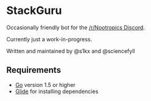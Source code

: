 # StackGuru

Occasionally friendly bot for the [/r/Nootropics Discord](https://discord.gg/P2KkEgc).

Currently just a work-in-progress.

Written and maintained by @s1kx and @sciencefyll


## Requirements

* [Go](https://golang.org/) version 1.5 or higher
* [Glide](https://github.com/Masterminds/glide) for installing dependencies
